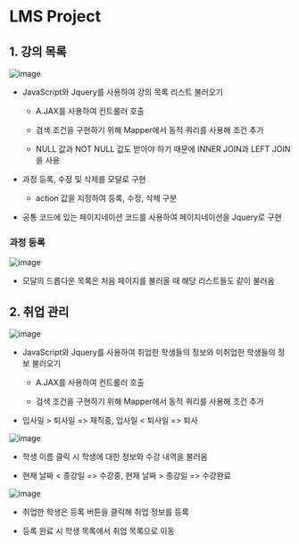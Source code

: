 # LMS Project

## 1. 강의 목록
![image](https://github.com/NayoungKim1212/marlmsone/assets/132897437/734ec263-4785-4e31-89a7-c4f32a9289e3)

- JavaScript와 Jquery를 사용하여 강의 목록 리스트 불러오기
  
    - A.JAX를 사용하여 컨트롤러 호출
      
    - 검색 조건을 구현하기 위해 Mapper에서 동적 쿼리를 사용해 조건 추가
      
    - NULL 값과 NOT NULL 값도 받아야 하기 때문에 INNER JOIN과 LEFT JOIN을 사용

- 과정 등록, 수정 및 삭제를 모달로 구현
  
    - action 값을 지정하여 등록, 수정, 삭제 구분

- 공통 코드에 있는 페이지네이션 코드를 사용하여 페이지네이션을 Jquery로 구현

### 과정 등록
![image](https://github.com/NayoungKim1212/marlmsone/assets/132897437/b345f774-c4e6-468b-8b28-5de499608ca5)

- 모달의 드롭다운 목록은 처음 페이지를 불러올 때 해당 리스트들도 같이 불러옴

## 2. 취업 관리
![image](https://github.com/NayoungKim1212/marlmsone/assets/132897437/c9fa437a-0529-4df4-93c7-6437be4a0511)

- JavaScript와 Jquery를 사용하여 취업한 학생들의 정보와 미취업한 학생들의 정보 불러오기
  
    - A.JAX를 사용하여 컨트롤러 호출

    - 검색 조건을 구현하기 위해 Mapper에서 동적 쿼리를 사용해 조건 추가
 
- 입사일 > 퇴사일 => 재직중, 입사일 < 퇴사일 => 퇴사

![image](https://github.com/NayoungKim1212/marlmsone/assets/132897437/5e6f9887-0315-4553-b72c-a7f4ac828551)

 - 학생 이름 클릭 시 학생에 대한 정보와 수강 내역을 불러옴

 - 현재 날짜 < 종강일 => 수강중, 현재 날짜 > 종강일 => 수강완료

![image](https://github.com/NayoungKim1212/marlmsone/assets/132897437/40b0b4bd-828b-4846-9657-5e2ce92d29df)

- 취업한 학생은 등록 버튼을 클릭해 취업 정보를 등록

- 등록 완료 시 학생 목록에서 취업 목록으로 이동

  
